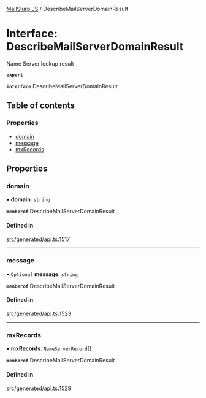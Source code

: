 [MailSlurp JS](../README.md) / DescribeMailServerDomainResult

# Interface: DescribeMailServerDomainResult

Name Server lookup result

**`export`**

**`interface`** DescribeMailServerDomainResult

## Table of contents

### Properties

- [domain](DescribeMailServerDomainResult.md#domain)
- [message](DescribeMailServerDomainResult.md#message)
- [mxRecords](DescribeMailServerDomainResult.md#mxrecords)

## Properties

### domain

• **domain**: `string`

**`memberof`** DescribeMailServerDomainResult

#### Defined in

[src/generated/api.ts:1517](https://github.com/mailslurp/mailslurp-client/blob/004c609/src/generated/api.ts#L1517)

___

### message

• `Optional` **message**: `string`

**`memberof`** DescribeMailServerDomainResult

#### Defined in

[src/generated/api.ts:1523](https://github.com/mailslurp/mailslurp-client/blob/004c609/src/generated/api.ts#L1523)

___

### mxRecords

• **mxRecords**: [`NameServerRecord`](NameServerRecord.md)[]

**`memberof`** DescribeMailServerDomainResult

#### Defined in

[src/generated/api.ts:1529](https://github.com/mailslurp/mailslurp-client/blob/004c609/src/generated/api.ts#L1529)

